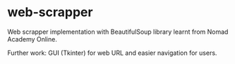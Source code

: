 # web-scrapper

Web scrapper implementation with BeautifulSoup library learnt from Nomad Academy Online.

Further work: GUI (Tkinter) for web URL and easier navigation for users.
